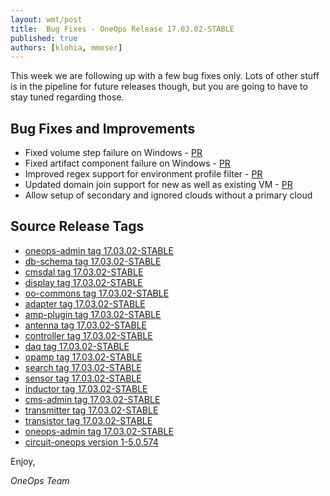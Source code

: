 ```yaml
---
layout: wmt/post
title:  Bug Fixes - OneOps Release 17.03.02-STABLE
published: true
authors: [klohia, mmoser]
---
```


This week we are following up with a few bug fixes only. Lots of other stuff is in the pipeline for future releases
though, but you are going to have to stay tuned regarding those.

<!--more-->

## Bug Fixes and Improvements

* Fixed volume step failure on Windows - [PR](https://github.com/oneops/oneops-admin/pull/167)
* Fixed artifact component failure on Windows - [PR](https://github.com/oneops/circuit-oneops-1/pull/713)
* Improved regex support for environment profile filter - [PR](https://github.com/oneops/antenna/pull/26/files)
* Updated domain join support for new as well as existing VM - [PR](https://github.com/oneops/circuit-oneops-1/pull/706)
* Allow setup of secondary and ignored clouds without a primary cloud

## Source Release Tags

- [oneops-admin tag 17.03.02-STABLE](https://github.com/oneops/oneops-admin/tree/17.03.02-STABLE)
- [db-schema tag 17.03.02-STABLE](https://github.com/oneops/db-schema/tree/17.03.02-STABLE)
- [cmsdal tag 17.03.02-STABLE](https://github.com/oneops/cmsdal/tree/17.03.02-STABLE)
- [display tag 17.03.02-STABLE](https://github.com/oneops/display/tree/17.03.02-STABLE)
- [oo-commons tag 17.03.02-STABLE](https://github.com/oneops/oo-commons/tree/17.03.02-STABLE)
- [adapter tag 17.03.02-STABLE](https://github.com/oneops/adapter/tree/17.03.02-STABLE)
- [amp-plugin tag 17.03.02-STABLE](https://github.com/oneops/amq-plugin/tree/17.03.02-STABLE)
- [antenna tag 17.03.02-STABLE](https://github.com/oneops/antenna/tree/17.03.02-STABLE)
- [controller tag 17.03.02-STABLE](https://github.com/oneops/controller/tree/17.03.02-STABLE)
- [daq tag 17.03.02-STABLE](https://github.com/oneops/daq/tree/17.03.02-STABLE)
- [opamp tag 17.03.02-STABLE](https://github.com/oneops/opamp/tree/17.03.02-STABLE)
- [search tag 17.03.02-STABLE](https://github.com/oneops/search/tree/17.03.02-STABLE)
- [sensor tag 17.03.02-STABLE](https://github.com/oneops/sensor/tree/17.03.02-STABLE)
- [inductor tag 17.03.02-STABLE](https://github.com/oneops/inductor/tree/17.03.02-STABLE)
- [cms-admin tag 17.03.02-STABLE](https://github.com/oneops/cms-admin/tree/17.03.02-STABLE)
- [transmitter tag 17.03.02-STABLE](https://github.com/oneops/transmitter/tree/17.03.02-STABLE)
- [transistor tag 17.03.02-STABLE](https://github.com/oneops/transistor/tree/17.03.02-STABLE)
- [oneops-admin tag 17.03.02-STABLE](https://github.com/oneops/oneops-admin/tree/17.03.02-STABLE)
- [circuit-oneops version 1-5.0.574](https://github.com/oneops/circuit-oneops-1/releases/tag/circuit-oneops-1-5.0.574)

Enjoy,

_OneOps Team_
